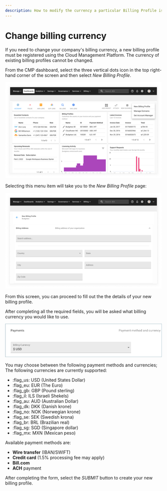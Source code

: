 ```yaml
---
description: How to modify the currency a particular Billing Profile is billed in.
---
```


# Change billing currency

If you need to change your company's billing currency, a new billing profile must be registered using the Cloud Management Platform. The currency of existing billing profiles cannot be changed.

From the CMP dashboard, select the three vertical dots icon in the top right-hand corner of the screen and then select _New Billing Profile_.

![A screenshot of the CMP dashboard](../.gitbook/assets/cmp-new-billing-profile-menu-item.png)

Selecting this menu item will take you to the _New Billing Profile_ page:

![A screenshot showing you the _New Billing Profile_ page](../.gitbook/assets/cmp-new-billing-profile-screen.png)

From this screen, you can proceed to fill out the the details of your new billing profile.

After completing all the required fields, you will be asked what billing currency you would like to use.

![A screenshot showing you the \_Billing Currency drop-down menu](../.gitbook/assets/cmp-currency.png)

You may choose between the following payment methods and currencies; The following currencies are currently supported:

* :flag\_us: USD (United States Dollar)
* :flag\_eu: EUR (The Euro)
* :flag\_gb: GBP (Pound sterling) &#x20;
* :flag\_il: ILS (Israeli Shekels)
* :flag\_au: AUD (Australian Dollar)
* :flag\_dk: DKK (Danish krone)
* :flag\_no: NOK (Norwegian krone)
* :flag\_se: SEK (Swedish krona)
* :flag\_br: BRL (Brazilian real)
* :flag\_sg: SGD (Singapore dollar)
* :flag\_mx: MXN (Mexican peso)

Available payment methods are:

* **Wire transfer** (IBAN/SWIFT)
* **Credit card** (1.5% processing fee may apply)
* **Bill.com**
* **ACH** payment

After completing the form, select the _SUBMIT_ button to create your new billing profile.
